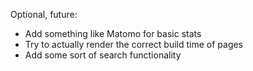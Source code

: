 Optional, future:
* Add something like Matomo for basic stats
* Try to actually render the correct build time of pages
* Add some sort of search functionality